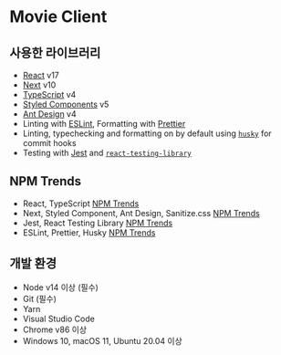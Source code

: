 # Movie Client

## 사용한 라이브러리

- [React](https://ko.reactjs.org/) v17
- [Next](https://nextjs.org/) v10
- [TypeScript]() v4
- [Styled Components](https://styled-components.com/) v5
- [Ant Design](https://ant.design/) v4
- Linting with [ESLint](https://eslint.org/), Formatting with [Prettier](https://prettier.io/)
- Linting, typechecking and formatting on by default using [`husky`](https://github.com/typicode/husky) for commit hooks
- Testing with [Jest](https://jestjs.io/) and [`react-testing-library`](https://testing-library.com/docs/react-testing-library/intro)

## NPM Trends

- React, TypeScript [NPM Trends](https://www.npmtrends.com/react-vs-typescript)
- Next, Styled Component, Ant Design, Sanitize.css [NPM Trends](https://www.npmtrends.com/antd-vs-next-vs-styled-components-vs-sanitize.css)
- Jest, React Testing Library [NPM Trends](https://www.npmtrends.com/jest-vs-@testing-library/react-vs-enzyme-vs-cypress)
- ESLint, Prettier, Husky [NPM Trends](https://www.npmtrends.com/eslint-vs-prettier-vs-husky)

## 개발 환경

- Node v14 이상 (필수)
- Git (필수)
- Yarn
- Visual Studio Code
- Chrome v86 이상
- Windows 10, macOS 11, Ubuntu 20.04 이상
